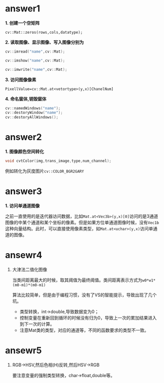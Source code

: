 # answer1

**1. 创建一个空矩阵**

`cv::Mat::zeros(rows,cols,datatype);`

**2. 读取图像、显示图像、写入图像分别为**

```c++
cv::imread("name",cv::Mat);

cv::imshow("name",cv::Mat);

cv::imwrite("name",cv::Mat);
```

**3. 访问图像像素**

`PixellValue=cv::Mat.at<vetortype>(y,x)[ChanelNum]`

**4. 命名窗体,销毁窗体**

```c++
cv::namedWindows("name");
cv::destoryWindow("name");
cv::destoryAllWindows();

```

# answer2

**1. 图像颜色空间转化**
```c++
void cvtColor(img,trans_image,type,num_channel);
```

例如转化为灰度图片`cv::COLOR_BGR2GARY`

# answer3

**1. 访问单通道图像**

之前一直使用的是迭代器访问数据，比如`Mat.at<Vec3b>(y,x)[0]`访问的是3通道图像的中某个通道和某个坐标的像素。但是如果方位单通道图像时候，没有`Vec1b`这种向量结构。此时，可以直接使用像素类型，如`Mat.at<uchar>(y,x)`访问单通道的图像。

# ansewr4

1. 大津法二值化图像 
    
    当类间距离最大的时候，取其阈值为最终阈值。类间距离表示方式为`w0*w1*(m0-m1)*(m0-m1)`

    算法比较简单，但是由于编程习惯，没有了VS的智能提示，导致出现了几个坑。
    * 类型转换，int->double,导致数据变为0；
    * 控制变量在重新回到循环的时候没有归为0，导致上一次的累加结果进入到下一次的计算。
    * 注意Mat类的类型，对应的通道等，不同的函数要求的类型不一致。

# ansewr5 

1. RGB->HSV,然后色相(H)反转,然后HSV->RGB

    要注意变量的强制类型转换，char->float,double等。